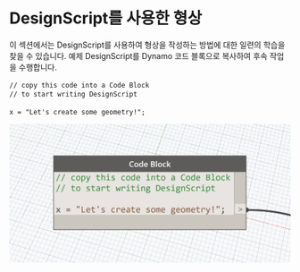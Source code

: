

# DesignScript를 사용한 형상

이 섹션에서는 DesignScript를 사용하여 형상을 작성하는 방법에 대한 일련의 학습을 찾을 수 있습니다. 예제 DesignScript를 Dynamo 코드 블록으로 복사하여 후속 작업을 수행합니다.

```
// copy this code into a Code Block
// to start writing DesignScript

x = "Let's create some geometry!";
```

![](images/12/CodeBlock.png)

